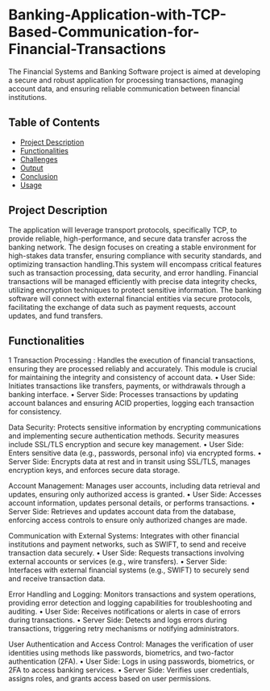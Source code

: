 # Banking-Application-with-TCP-Based-Communication-for-Financial-Transactions
The Financial Systems and Banking Software project is aimed at developing a secure and robust application for processing transactions, managing account data, and ensuring reliable communication between financial institutions.

## Table of Contents
- [Project Description](#project-description)
- [Functionalities](#functionalities)
- [Challenges](#challenges)
- [Output](#output)
- [Conclusion](#conclusion)
- [Usage](#usage)

## Project Description

The application will leverage transport protocols, specifically TCP, to provide reliable, high-performance, and secure data transfer across the banking network. The design focuses on creating a stable environment for high-stakes data transfer, ensuring compliance with security standards, and optimizing transaction handling.This system will encompass critical features such as transaction processing, data security, and error handling. Financial transactions will be managed efficiently with precise data integrity checks, utilizing encryption techniques to protect sensitive information. The banking software will connect with external financial entities via secure protocols, facilitating the exchange of data such as payment requests, account updates, and fund transfers.

## Functionalities

1 Transaction Processing : Handles the execution of financial transactions, ensuring they are processed reliably and accurately. This module is crucial for maintaining the integrity and consistency of account data.
•	User Side: Initiates transactions like transfers, payments, or withdrawals through a banking interface.
•	Server Side: Processes transactions by updating account balances and ensuring ACID properties, logging each transaction for consistency.

Data Security: Protects sensitive information by encrypting communications and implementing secure authentication methods. Security measures include SSL/TLS encryption and secure key management.
•	User Side: Enters sensitive data (e.g., passwords, personal info) via encrypted forms.
•	Server Side: Encrypts data at rest and in transit using SSL/TLS, manages encryption keys, and enforces secure data storage.


Account Management: Manages user accounts, including data retrieval and updates, ensuring only authorized access is granted.
•	User Side: Accesses account information, updates personal details, or performs transactions.
•	Server Side: Retrieves and updates account data from the database, enforcing access controls to ensure only authorized changes are made.


Communication with External Systems: Integrates with other financial institutions and payment networks, such as SWIFT, to send and receive transaction data securely.
•	User Side: Requests transactions involving external accounts or services (e.g., wire transfers).
•	Server Side: Interfaces with external financial systems (e.g., SWIFT) to securely send and receive transaction data.


Error Handling and Logging: Monitors transactions and system operations, providing error detection and logging capabilities for troubleshooting and auditing.
•	User Side: Receives notifications or alerts in case of errors during transactions.
•	Server Side: Detects and logs errors during transactions, triggering retry mechanisms or notifying administrators.


User Authentication and Access Control:
Manages the verification of user identities using methods like passwords,     biometrics, and two-factor authentication (2FA).
•	User Side: Logs in using passwords, biometrics, or 2FA to access banking services.
•	Server Side: Verifies user credentials, assigns roles, and grants access based on user permissions.
